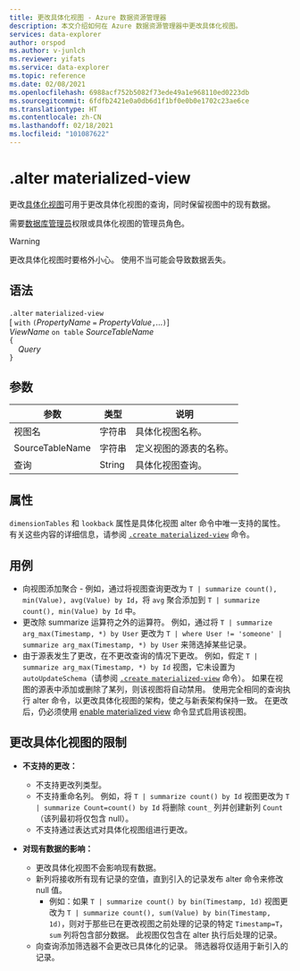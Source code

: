 ```yaml
---
title: 更改具体化视图 - Azure 数据资源管理器
description: 本文介绍如何在 Azure 数据资源管理器中更改具体化视图。
services: data-explorer
author: orspod
ms.author: v-junlch
ms.reviewer: yifats
ms.service: data-explorer
ms.topic: reference
ms.date: 02/08/2021
ms.openlocfilehash: 6988acf752b5082f73ede49a1e968110ed0223db
ms.sourcegitcommit: 6fdfb2421e0a0db6d1f1bf0e0b0e1702c23ae6ce
ms.translationtype: HT
ms.contentlocale: zh-CN
ms.lasthandoff: 02/18/2021
ms.locfileid: "101087622"
---
```

# <a name="alter-materialized-view"></a>.alter materialized-view

更改[具体化视图](materialized-view-overview.md)可用于更改具体化视图的查询，同时保留视图中的现有数据。

需要[数据库管理员](../access-control/role-based-authorization.md)权限或具体化视图的管理员角色。

> [!WARNING]
> 更改具体化视图时要格外小心。 使用不当可能会导致数据丢失。

## <a name="syntax"></a>语法

`.alter` `materialized-view`  
[ `with` `(`*PropertyName* `=` *PropertyValue*`,`...`)`]  
*ViewName* `on table` *SourceTableName*  
`{`  
    &nbsp;&nbsp;&nbsp;&nbsp;*Query*  
`}`

## <a name="arguments"></a>参数

|参数|类型|说明
|----------------|-------|---|
|视图名|字符串|具体化视图名称。|
|SourceTableName|字符串|定义视图的源表的名称。|
|查询|String|具体化视图查询。|

## <a name="properties"></a>属性

`dimensionTables` 和 `lookback` 属性是具体化视图 alter 命令中唯一支持的属性。 有关这些内容的详细信息，请参阅 [`.create materialized-view`](materialized-view-create.md) 命令。

## <a name="use-cases"></a>用例

* 向视图添加聚合 - 例如，通过将视图查询更改为 `T | summarize count(), min(Value), avg(Value) by Id`，将 `avg` 聚合添加到 `T | summarize count(), min(Value) by Id` 中。
* 更改除 summarize 运算符之外的运算符。 例如，通过将 `T | summarize arg_max(Timestamp, *) by User` 更改为 `T | where User != 'someone' | summarize arg_max(Timestamp, *) by User` 来筛选掉某些记录。
* 由于源表发生了更改，在不更改查询的情况下更改。 例如，假定 `T | summarize arg_max(Timestamp, *) by Id` 视图，它未设置为 `autoUpdateSchema`（请参阅 [`.create materialized-view`](materialized-view-create.md) 命令）。 如果在视图的源表中添加或删除了某列，则该视图将自动禁用。 使用完全相同的查询执行 alter 命令，以更改具体化视图的架构，使之与新表架构保持一致。 在更改后，仍必须使用 [enable materialized view](materialized-view-enable-disable.md) 命令显式启用该视图。

## <a name="alter-materialized-view-limitations"></a>更改具体化视图的限制

* **不支持的更改：**
    * 不支持更改列类型。
    * 不支持重命名列。 例如，将 `T | summarize count() by Id` 视图更改为 `T | summarize Count=count() by Id` 将删除 `count_` 列并创建新列 `Count`（该列最初将仅包含 null）。
    * 不支持通过表达式对具体化视图组进行更改。

* **对现有数据的影响：**
    * 更改具体化视图不会影响现有数据。
    * 新列将接收所有现有记录的空值，直到引入的记录发布 alter 命令来修改 null 值。
        * 例如：如果 `T | summarize count() by bin(Timestamp, 1d)` 视图更改为 `T | summarize count(), sum(Value) by bin(Timestamp, 1d)`，则对于那些已在更改视图之前处理的记录的特定 `Timestamp=T`，`sum` 列将包含部分数据。 此视图仅包含在 alter 执行后处理的记录。
    * 向查询添加筛选器不会更改已具体化的记录。 筛选器将仅适用于新引入的记录。
